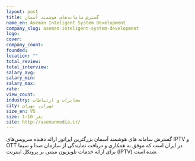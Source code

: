 ```yaml
---
layout: post
title: گسترش سامانه‌های هوشمند آسمان
name_en: Aseman Inteligent System Development
company_slug: aseman-inteligent-system-development
logo: 
cover: 
company_count:
founded:
location: ""
total_review: 
total_interview: 
salary_avg: 
salary_min: 
salary_max: 
rate: 
view_count: 
industry: مخابرات و ارتباطات
city: تهران, تهران
size_en: VS
size: 1-10 نفر
site: http://asemanmedia.ir/
---
```


گسترش سامانه های هوشمند آسمان بزرگترین اپراتور ارائه دهنده سرویس‌های IPTV و OTT در ایران است که موفق به همکاری و دریافت نمایندگی از سازمان صدا و سیما برای ارائه خدمات تلویزیون مبتنی بر پروتکل اینترنت (IPTV) شده است.
